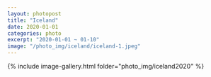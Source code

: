 ```yaml
---
layout: photopost
title: "Iceland"
date: 2020-01-01
categories: photo
excerpt: "2020-01-01 ~ 01-10"
image: "/photo_img/iceland/iceland-1.jpeg"
---
```


{% include image-gallery.html folder="photo_img/iceland2020" %}